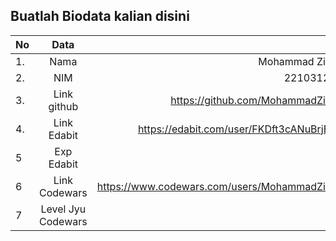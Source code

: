 **Buatlah Biodata kalian disini** <br />
----------------------------------------
|No | Data  | Isian|
|---|:-------:|------:|
|1. |Nama     | Mohammad Zidane |
|2.| NIM        | 2210312064 |
|3. |Link github | https://github.com/MohammadZidane |
|4.| Link Edabit | https://edabit.com/user/FKDft3cANuBrjE273 |
|5|Exp Edabit   | 115 |
|6| Link Codewars| https://www.codewars.com/users/MohammadZidane |
|7| Level Jyu Codewars|8|

